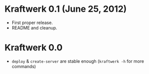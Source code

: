 Kraftwerk 0.1 (June 25, 2012)
=============================

  + First proper release.
  + README and cleanup.

Kraftwerk 0.0
=============

  + `deploy` & `create-server` are stable enough (`kraftwerk -h` for more
    commands) 